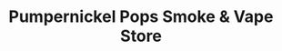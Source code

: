 ---
title: "Pumpernickel Pops Smoke & Vape Store"
url: /new-smyrna-beach/pumpernickel-pops-smoke-and-vape-store/
shop: e-cigarette
---